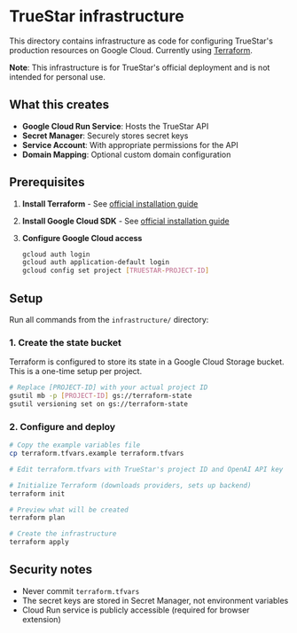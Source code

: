 # TrueStar infrastructure

This directory contains infrastructure as code for configuring TrueStar's production resources on Google Cloud. Currently using [Terraform](https://www.terraform.io/).

**Note**: This infrastructure is for TrueStar's official deployment and is not intended for personal use.

## What this creates

- **Google Cloud Run Service**: Hosts the TrueStar API
- **Secret Manager**: Securely stores secret keys
- **Service Account**: With appropriate permissions for the API
- **Domain Mapping**: Optional custom domain configuration

## Prerequisites

1. **Install Terraform** - See [official installation guide](https://developer.hashicorp.com/terraform/install)

2. **Install Google Cloud SDK** - See [official installation guide](https://cloud.google.com/sdk/docs/install)

3. **Configure Google Cloud access**
   ```bash
   gcloud auth login
   gcloud auth application-default login
   gcloud config set project [TRUESTAR-PROJECT-ID]
   ```

## Setup

Run all commands from the `infrastructure/` directory:

### 1. Create the state bucket
Terraform is configured to store its state in a Google Cloud Storage bucket. This is a one-time setup per project.

```bash
# Replace [PROJECT-ID] with your actual project ID
gsutil mb -p [PROJECT-ID] gs://terraform-state
gsutil versioning set on gs://terraform-state
```

### 2. Configure and deploy
```bash
# Copy the example variables file
cp terraform.tfvars.example terraform.tfvars

# Edit terraform.tfvars with TrueStar's project ID and OpenAI API key

# Initialize Terraform (downloads providers, sets up backend)
terraform init

# Preview what will be created
terraform plan

# Create the infrastructure
terraform apply
```

## Security notes

- Never commit `terraform.tfvars` 
- The secret keys are stored in Secret Manager, not environment variables
- Cloud Run service is publicly accessible (required for browser extension)